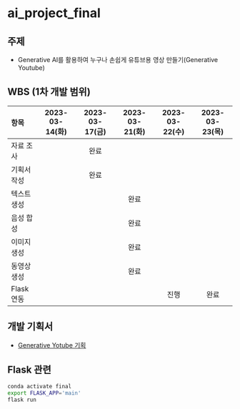 # ai_project_final
## 주제
- Generative AI를 활용하여 누구나 손쉽게 유튜브용 영상 만들기(Generative Youtube)

## WBS (1차 개발 범위)
|항목|2023-03-14(화)|2023-03-17(금)|2023-03-21(화)|2023-03-22(수)|2023-03-23(목)|
|:-|:-:|:-:|:-:|:-:|:-:|
|자료 조사||완료||||
|기획서 작성||완료||||
|텍스트 생성|||완료|||
|음성 합성|||완료|||
|이미지 생성|||완료|||
|동영상 생성|||완료|||
|Flask 연동||||진행|완료|

## 개발 기획서
- [Generative Yotube 기획](https://equal-cardamom-6cb.notion.site/Generative-Youtube-36c7581929894d3a88e96c40c2d1a60b)


## Flask 관련
```bash
conda activate final
export FLASK_APP='main' 
flask run
```